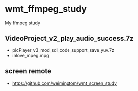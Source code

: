 # wmt_ffmpeg_study
My ffmpeg study

## VideoProject_v2_play_audio_success.7z   
* picPlayer_v3_mod_sdl_code_support_save_yuv.7z
* inlove_mpeg.mpg

## screen remote  
* https://github.com/weimingtom/wmt_screen_study  
